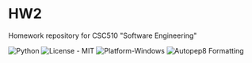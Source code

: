 # HW2
Homework repository for CSC510 "Software Engineering"

![Python](https://img.shields.io/badge/Made_With-Python-blue)
![License - MIT](https://img.shields.io/badge/License-MIT-blue)
![Platform-Windows](https://img.shields.io/badge/Platform-Windows-blue)
![Autopep8 Formatting](https://github.com/<TripleS-org>/<HW2>/actions/workflows/pep8.yml/badge.svg)

